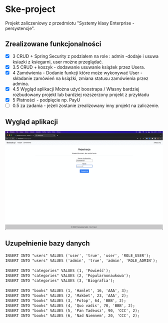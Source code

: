 # Ske-project

Projekt zaliczeniowy z przedmiotu "Systemy klasy Enterprise - persystencje".

## Zrealizowane funkcjonalności

- [x] 3 CRUD + Spring Security z podziałem na role : admin -dodaje i usuwa  ksiazki z ksiegarni, user możne przeglądać.
- [x] 3.5 CRUD + koszyk - dodawanie usuwanie książek przez Usera.
- [x] 4 Zamówienia -  Dodanie funkcji które może wykonywać User - składanie zamówień na książki, zmiana statusu zamówienia przez admina.
- [x] 4.5 Wygląd aplikacji Można użyć boostrapa / Własny bardziej rozbudowany projekt lub bardziej rozszerzony projekt z przykładu
- [x] 5 Płatności - podpięcie np. PayU
- [ ] 0.5 za zadania - jeżeli  zostanie zrealizowany inny projekt na zaliczenie.

## Wygląd aplikacji

![skeproject](https://github.com/PrzemyslawSalek/ske-project/blob/dev/src/main/resources/static/skeproject.gif)

## Uzupełnienie bazy danych

```
INSERT INTO "users" VALUES ('user', 'true', 'user', 'ROLE_USER');
INSERT INTO "users" VALUES ('admin', 'true', 'admin', 'ROLE_ADMIN');

INSERT INTO "categories" VALUES (1, 'Powieść');
INSERT INTO "categories" VALUES (2, 'Popularnonaukowa');
INSERT INTO "categories" VALUES (3, 'Biografia');

INSERT INTO "books" VALUES (1, 'Hamlet', 16, 'AAA', 3);
INSERT INTO "books" VALUES (2, 'Makbet', 23, 'AAA', 2);
INSERT INTO "books" VALUES (3, 'Potop', 64, 'BBB', 2);
INSERT INTO "books" VALUES (4, 'Quo vadis', 70, 'BBB', 2);
INSERT INTO "books" VALUES (5, 'Pan Tadeusz', 90, 'CCC', 2);
INSERT INTO "books" VALUES (6, 'Nad Niemnem', 20, 'CCC', 2);
```
